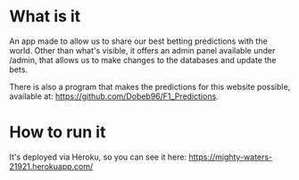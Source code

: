 # What is it
An app made to allow us to share our best betting predictions with the world. Other than what's visible, it offers an admin panel available under /admin, that allows us to make changes to the databases and update the bets.

There is also a program that makes the predictions for this website possible, available at: https://github.com/Dobeb96/F1_Predictions.


# How to run it
It's deployed via Heroku, so you can see it here: https://mighty-waters-21921.herokuapp.com/
